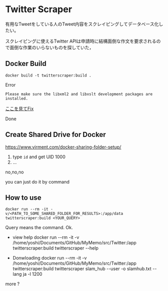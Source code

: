 # Twitter Scraper

有用なTweetをしている人のTweet内容をスクレイピングしてデータベース化したい。

スクレイピングに使えるTwitter APIは申請時に結構面倒な作文を要求されるので面倒な作業のいらないものを探していた，

## Docker Build

```
docker build -t twitterscraper:build .
```

Error

```
Please make sure the libxml2 and libxslt development packages are installed.
```

[ここを見てFix](https://github.com/taspinar/twitterscraper/issues/250)


Done

## Create Shared Drive for Docker

https://www.virment.com/docker-sharing-folder-setup/

1. type `id` and get UID 1000
2. ...

no,no,no

you can just do it by command

## How to use

```
docker run --rm -it -v/<PATH_TO_SOME_SHARED_FOLDER_FOR_RESULTS>:/app/data twitterscraper:build <YOUR_QUERY>
```

Query means the command. Ok.

- view help
docker run --rm -it -v /home/yoshi/Documents/GitHub/MyMemo/src/Twitter:/app twitterscraper:build twitterscraper --help

- Donwloading
docker run --rm -it -v /home/yoshi/Documents/GitHub/MyMemo/src/Twitter:/app twitterscraper:build twitterscraper slam_hub --user -o slamhub.txt --lang ja -l 1200

more ?